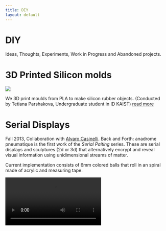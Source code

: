 ```yaml
---
title: DIY
layout: default
---
```


# DIY

Ideas, Thoughts, Experiments, Work in Progress and Abandoned projects.

# 3D Printed Silicon molds

<img src="silicon/img/3.gif">

We 3D print moulds from PLA to make silicon rubber objects. (Conducted by Tetiana Parshakova, Undergraduate student in ID KAIST) <a href="silicon/">read more</a>


# Serial Displays

Fall 2013, Collaboration with [Alvaro Casinelli](http://www.k2.t.u-tokyo.ac.jp/members/alvaro/serialPaintings/). Back and Forth: anadrome pneumatique is the first work of the *Serial Paiting* series. These are serial displays and sculptures (2d or 3d) that alternatively encrypt and reveal visual information using unidimensional streams of matter. 

Current implementation consists of 6mm colored balls that roll in an spiral made of acrylic and measuring tape.

<video controls="controls" preload="preload">
  <source src="serialPainting1.mp4" type="video/mp4" />
  <source src="serialPainting1.webm" type="video/webm"/>
</video>


